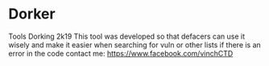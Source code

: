 # Dorker
Tools Dorking 2k19
This tool was developed so that defacers can use it wisely and make it easier when searching for vuln or other lists
if there is an error in the code contact me: https://www.facebook.com/vinchCTD
